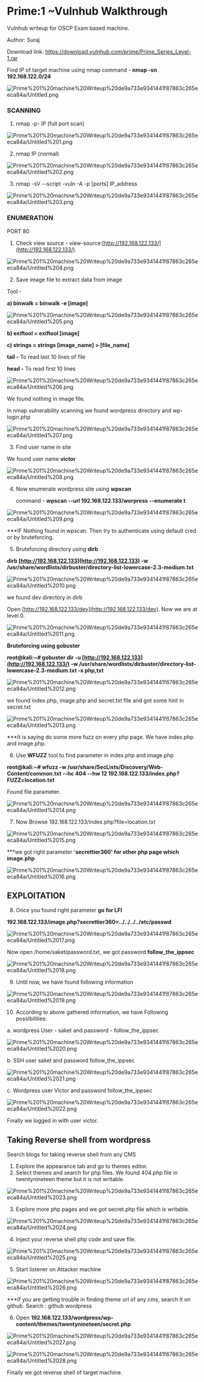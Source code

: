 # Prime:1 ~Vulnhub Walkthrough
Vulnhub writeup for OSCP Exam based machine. 

Author: Suraj

Download link: https://download.vulnhub.com/prime/Prime_Series_Level-1.rar

Find IP of target machine using nmap command - **nmap -sn 192.168.122.0/24**

![Prime%201%20machine%20Writeup%20de9a733e9341441f87863c265eeca84a/Untitled.png](Prime%201%20machine%20Writeup%20de9a733e9341441f87863c265eeca84a/Untitled.png)

### SCANNING

  1.  nmap -p-  IP (full port scan)

![Prime%201%20machine%20Writeup%20de9a733e9341441f87863c265eeca84a/Untitled%201.png](Prime%201%20machine%20Writeup%20de9a733e9341441f87863c265eeca84a/Untitled%201.png)

  2.  nmap IP (normal)

![Prime%201%20machine%20Writeup%20de9a733e9341441f87863c265eeca84a/Untitled%202.png](Prime%201%20machine%20Writeup%20de9a733e9341441f87863c265eeca84a/Untitled%202.png)

  3.  nmap -sV --script -vuln -A -p [ports] IP_address

![Prime%201%20machine%20Writeup%20de9a733e9341441f87863c265eeca84a/Untitled%203.png](Prime%201%20machine%20Writeup%20de9a733e9341441f87863c265eeca84a/Untitled%203.png)

### ENUMERATION

PORT 80

1. Check view source - view-source:[http://192.168.122.133/](http://192.168.122.133/)

![Prime%201%20machine%20Writeup%20de9a733e9341441f87863c265eeca84a/Untitled%204.png](Prime%201%20machine%20Writeup%20de9a733e9341441f87863c265eeca84a/Untitled%204.png)

2. Save image file to extract data from image

Tool - 

**a) binwalk   =  binwalk -e [image]**

![Prime%201%20machine%20Writeup%20de9a733e9341441f87863c265eeca84a/Untitled%205.png](Prime%201%20machine%20Writeup%20de9a733e9341441f87863c265eeca84a/Untitled%205.png)

**b) exiftool  =  exiftool [image]**

**c) strings  =  strings [image_name] > [file_name]** 

**tail -** To read last 10 lines of file

**head -** To read first 10 lines

![Prime%201%20machine%20Writeup%20de9a733e9341441f87863c265eeca84a/Untitled%206.png](Prime%201%20machine%20Writeup%20de9a733e9341441f87863c265eeca84a/Untitled%206.png)

We found nothing in image file. 

In nmap vulnerability scanning we found wordpress directory and wp-login.php

![Prime%201%20machine%20Writeup%20de9a733e9341441f87863c265eeca84a/Untitled%207.png](Prime%201%20machine%20Writeup%20de9a733e9341441f87863c265eeca84a/Untitled%207.png)

3. Find user name in site

  We found user name **victor**

![Prime%201%20machine%20Writeup%20de9a733e9341441f87863c265eeca84a/Untitled%208.png](Prime%201%20machine%20Writeup%20de9a733e9341441f87863c265eeca84a/Untitled%208.png)

4. Now enumerate wordpress site using **wpscan**

    command - **wpscan --url 192.168.122.133/worpress --enumerate t** 

![Prime%201%20machine%20Writeup%20de9a733e9341441f87863c265eeca84a/Untitled%209.png](Prime%201%20machine%20Writeup%20de9a733e9341441f87863c265eeca84a/Untitled%209.png)

***IF Nothing found in wpscan. Then try to authenticate using default cred or by bruteforcing.

 5. Bruteforcing directory using **dirb**

**dirb [http://192.168.122.133](http://192.168.122.133) -w /usr/share/wordlists/dirbuster/directory-list-lowercase-2.3-medium.txt**

![Prime%201%20machine%20Writeup%20de9a733e9341441f87863c265eeca84a/Untitled%2010.png](Prime%201%20machine%20Writeup%20de9a733e9341441f87863c265eeca84a/Untitled%2010.png)

we found dev directory in dirb

Open [http://192.168.122.133/dev](http://192.168.122.133/dev). Now we are at level 0.

![Prime%201%20machine%20Writeup%20de9a733e9341441f87863c265eeca84a/Untitled%2011.png](Prime%201%20machine%20Writeup%20de9a733e9341441f87863c265eeca84a/Untitled%2011.png)

**Bruteforcing using gobuster**

**root@kali:~# gobuster dir -u [http://192.168.122.133](http://192.168.122.133/) -w /usr/share/wordlists/dirbuster/directory-list-lowercase-2.3-medium.txt -x php,txt**

![Prime%201%20machine%20Writeup%20de9a733e9341441f87863c265eeca84a/Untitled%2012.png](Prime%201%20machine%20Writeup%20de9a733e9341441f87863c265eeca84a/Untitled%2012.png)

we found index.php, image.php and secret.txt file and got some hint in secret.txt

![Prime%201%20machine%20Writeup%20de9a733e9341441f87863c265eeca84a/Untitled%2013.png](Prime%201%20machine%20Writeup%20de9a733e9341441f87863c265eeca84a/Untitled%2013.png)

***It is saying do some more fuzz on every php page. We have index.php and image.php.

6. Use **WFUZZ** tool to find parameter in index.php and image.php

**root@kali:~# wfuzz -w /usr/share/SecLists/Discovery/Web-Content/common.txt --hc 404 --hw 12 192.168.122.133/index.php?FUZZ=location.txt**

Found file parameter.

![Prime%201%20machine%20Writeup%20de9a733e9341441f87863c265eeca84a/Untitled%2014.png](Prime%201%20machine%20Writeup%20de9a733e9341441f87863c265eeca84a/Untitled%2014.png)

7. Now Browse 192.168.122.133/index.php?file=location.txt

![Prime%201%20machine%20Writeup%20de9a733e9341441f87863c265eeca84a/Untitled%2015.png](Prime%201%20machine%20Writeup%20de9a733e9341441f87863c265eeca84a/Untitled%2015.png)

***we got right parameter '**secrettier360' for other php page which image.php**

![Prime%201%20machine%20Writeup%20de9a733e9341441f87863c265eeca84a/Untitled%2016.png](Prime%201%20machine%20Writeup%20de9a733e9341441f87863c265eeca84a/Untitled%2016.png)

## EXPLOITATION

8. Once you found right parameter **go for LFI**

**192.168.122.133/image.php?secrettier360=../../../../etc/passwd**

![Prime%201%20machine%20Writeup%20de9a733e9341441f87863c265eeca84a/Untitled%2017.png](Prime%201%20machine%20Writeup%20de9a733e9341441f87863c265eeca84a/Untitled%2017.png)

Now open /home/saket/password.txt, we got password **follow_the_ippsec**

![Prime%201%20machine%20Writeup%20de9a733e9341441f87863c265eeca84a/Untitled%2018.png](Prime%201%20machine%20Writeup%20de9a733e9341441f87863c265eeca84a/Untitled%2018.png)

9. Until now, we have found following information

![Prime%201%20machine%20Writeup%20de9a733e9341441f87863c265eeca84a/Untitled%2019.png](Prime%201%20machine%20Writeup%20de9a733e9341441f87863c265eeca84a/Untitled%2019.png)

10.  According to above gathered information, we have Following possibilities:

a. wordpress User - saket and password  - follow_the_ippsec

![Prime%201%20machine%20Writeup%20de9a733e9341441f87863c265eeca84a/Untitled%2020.png](Prime%201%20machine%20Writeup%20de9a733e9341441f87863c265eeca84a/Untitled%2020.png)

b. SSH user saket and password follow_the_ippsec

![Prime%201%20machine%20Writeup%20de9a733e9341441f87863c265eeca84a/Untitled%2021.png](Prime%201%20machine%20Writeup%20de9a733e9341441f87863c265eeca84a/Untitled%2021.png)

c. Wordpress user Victor and password follow_the_ippsec

![Prime%201%20machine%20Writeup%20de9a733e9341441f87863c265eeca84a/Untitled%2022.png](Prime%201%20machine%20Writeup%20de9a733e9341441f87863c265eeca84a/Untitled%2022.png)

Finally we logged in with user victor.

## Taking Reverse shell from wordpress

Search blogs for taking reverse shell from any CMS

1. Explore the appearance tab and go to themes editor.
2. Select themes and search for php files. We found 404.php file in twentynineteen theme but it is not writable. 

![Prime%201%20machine%20Writeup%20de9a733e9341441f87863c265eeca84a/Untitled%2023.png](Prime%201%20machine%20Writeup%20de9a733e9341441f87863c265eeca84a/Untitled%2023.png)

3.  Explore more php pages and we got secret.php file which is writable.

![Prime%201%20machine%20Writeup%20de9a733e9341441f87863c265eeca84a/Untitled%2024.png](Prime%201%20machine%20Writeup%20de9a733e9341441f87863c265eeca84a/Untitled%2024.png)

4. Inject your reverse shell php code and save file.

![Prime%201%20machine%20Writeup%20de9a733e9341441f87863c265eeca84a/Untitled%2025.png](Prime%201%20machine%20Writeup%20de9a733e9341441f87863c265eeca84a/Untitled%2025.png)

5. Start listener on Attacker machine 

![Prime%201%20machine%20Writeup%20de9a733e9341441f87863c265eeca84a/Untitled%2026.png](Prime%201%20machine%20Writeup%20de9a733e9341441f87863c265eeca84a/Untitled%2026.png)

***If you are getting trouble in finding theme url of any cms, search it on github. Search : github wordpress

6. Open **192.168.122.133/wordpress/wp-content/themes/twentynineteen/secret.php**

![Prime%201%20machine%20Writeup%20de9a733e9341441f87863c265eeca84a/Untitled%2027.png](Prime%201%20machine%20Writeup%20de9a733e9341441f87863c265eeca84a/Untitled%2027.png)

![Prime%201%20machine%20Writeup%20de9a733e9341441f87863c265eeca84a/Untitled%2028.png](Prime%201%20machine%20Writeup%20de9a733e9341441f87863c265eeca84a/Untitled%2028.png)

Finally we got reverse shell of target machine.
